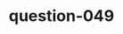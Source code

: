 ---
layout: question
title: question-049
number: 49
question: Name something appealing about working from home.
answer1: No clothes/dress code | 28
answer2: Flexible hours | 26
answer3: Great commute | 17
answer4: See family | 10
answer5: Avoid coworkers | 4
answer6: Save money | 3
answer7: Avoid boss | 3
answer8: Bathroom anytime | 2
answer9: No babysitter | 2
answer10:
---